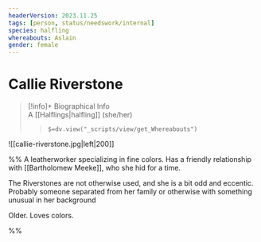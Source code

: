```yaml
---
headerVersion: 2023.11.25
tags: [person, status/needswork/internal]
species: halfling
whereabouts: Aslain
gender: female
---
```

# Callie Riverstone
>[!info]+ Biographical Info  
> A [[Halflings|halfling]] (she/her)  
>> `$=dv.view("_scripts/view/get_Whereabouts")`


![[callie-riverstone.jpg|left|200]]


%%
A leatherworker specializing in fine colors. Has a friendly relationship with [[Bartholomew Meeke]], who she hid for a time. 

The Riverstones are not otherwise used, and she is a bit odd and eccentic. Probably someone separated from her family or otherwise with something unusual in her background

Older. Loves colors. 

%%

